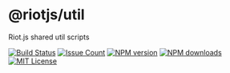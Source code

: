 # @riotjs/util

Riot.js shared util scripts

[![Build Status][ci-image]][ci-url]
[![Issue Count][codeclimate-image]][codeclimate-url]
[![NPM version][npm-version-image]][npm-url]
[![NPM downloads][npm-downloads-image]][npm-url]
[![MIT License][license-image]][license-url]

[ci-image]:https://img.shields.io/github/workflow/status/riot/util/test?style=flat-square
[ci-url]:https://github.com/riot/util/actions
[license-image]: https://img.shields.io/badge/license-MIT-000000.svg?style=flat-square
[license-url]:   LICENSE
[npm-version-image]:   https://img.shields.io/npm/v/@riotjs/util.svg?style=flat-square
[npm-downloads-image]: https://img.shields.io/npm/dm/@riotjs/util.svg?style=flat-square
[npm-url]:             https://npmjs.org/package/@riotjs/util
[codeclimate-image]: https://api.codeclimate.com/v1/badges/352cc9afc317e20f7f0a/maintainability
[codeclimate-url]:   https://codeclimate.com/github/riot/util
